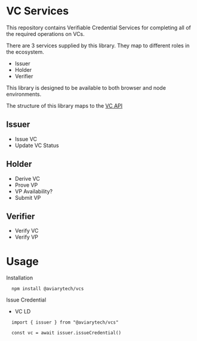 # VC Services

This repository contains Verifiable Credential Services for completing all of the required operations on VCs.

There are 3 services supplied by this library. They map to different roles in the ecosystem.

- Issuer
- Holder
- Verifier

This library is designed to be available to both browser and node environments.

The structure of this library maps to the [VC API](https://w3c-ccg.github.io/vc-api/)

## Issuer

- Issue VC
- Update VC Status

## Holder

- Derive VC
- Prove VP
- VP Availability?
- Submit VP

## Verifier

- Verify VC
- Verify VP

# Usage

Installation

```
  npm install @aviarytech/vcs
```

Issue Credential

- VC LD

```
  import { issuer } from "@aviarytech/vcs"

  const vc = await issuer.issueCredential()
```
